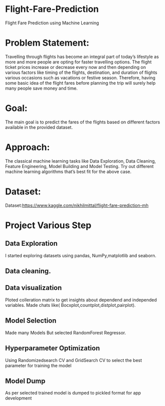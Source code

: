 # Flight-Fare-Prediction
Flight Fare Prediction using Machine Learning

# Problem Statement:
Travelling through flights has become an integral part of today’s lifestyle as more and
more people are opting for faster travelling options. The flight ticket prices increase or
decrease every now and then depending on various factors like timing of the flights,
destination, and duration of flights various occasions such as vacations or festive
season. Therefore, having some basic idea of the flight fares before planning the trip will
surely help many people save money and time.

# Goal:
The main goal is to predict the fares of the flights based on different factors available in
the provided dataset.

# Approach:
The classical machine learning tasks like Data Exploration, Data Cleaning,
Feature Engineering, Model Building and Model Testing. Try out different machine
learning algorithms that’s best fit for the above case.

# Dataset:
Dataset:https://www.kaggle.com/nikhilmittal/flight-fare-prediction-mh

# Project Various Step
## Data Exploration
I started exploring datasets using pandas, NumPy,matplotlib and seaborn.

## Data cleaning.

## Data visualization
Ploted colleration matrix to get insights about dependend and independed variables.
Made chats like( Bocxplot,countplot,distplot,pairplot).

## Model Selection 
Made many Models
But selected RandomForest Regressor.

## Hyperparameter Optimization
Using Randomizedsearch CV and GridSearch CV to select the best parameter for training the model

## Model Dump
As per selected trained model is dumped to pickled format for app development

